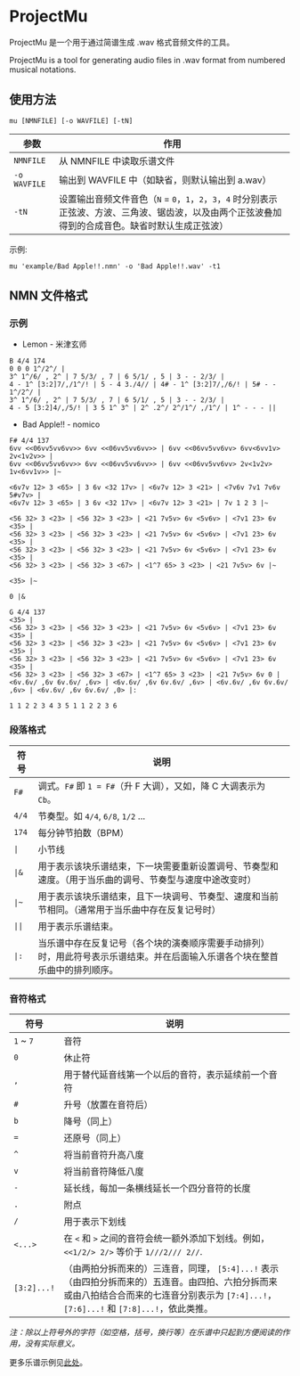 # ProjectMu

ProjectMu 是一个用于通过简谱生成 .wav 格式音频文件的工具。

ProjectMu is a tool for generating audio files in .wav format from numbered musical notations.

## 使用方法

```
mu [NMNFILE] [-o WAVFILE] [-tN]
```

| 参数 | 作用 |
| --- | --- |
| `NMNFILE` | 从 NMNFILE 中读取乐谱文件 |
| `-o WAVFILE` | 输出到 WAVFILE 中（如缺省，则默认输出到 a.wav） |
| `-tN` | 设置输出音频文件音色（`N` = `0`，`1`，`2`，`3`，`4` 时分别表示正弦波、方波、三角波、锯齿波，以及由两个正弦波叠加得到的合成音色。缺省时默认生成正弦波） |

示例:

```
mu 'example/Bad Apple!!.nmn' -o 'Bad Apple!!.wav' -t1
```

## NMN 文件格式

### 示例

+ Lemon - 米津玄师

```
B 4/4 174
0 0 0 1^/2^/ |
3^ 1^/6/ , 2^ | 7 5/3/ , 7 | 6 5/1/ , 5 | 3 - - 2/3/ |
4 - 1^ [3:2]7/,/1^/! | 5 - 4 3./4// | 4# - 1^ [3:2]7/,/6/! | 5# - - 1^/2^/ |
3^ 1^/6/ , 2^ | 7 5/3/ , 7 | 6 5/1/ , 5 | 3 - - 2/3/ |
4 - 5 [3:2]4/,/5/! | 3 5 1^ 3^ | 2^ .2^/ 2^/1^/ ,/1^/ | 1^ - - - ||
```

+ Bad Apple!! - nomico

```
F# 4/4 137
6vv <<06vv5vv6vv>> 6vv <<06vv5vv6vv>> | 6vv <<06vv5vv6vv> 6vv<6vv1v> 2v<1v2v>> |
6vv <<06vv5vv6vv>> 6vv <<06vv5vv6vv>> | 6vv <<06vv5vv6vv> 2v<1v2v> 1v<6vv1v>> |~

<6v7v 12> 3 <65> | 3 6v <32 17v> | <6v7v 12> 3 <21> | <7v6v 7v1 7v6v 5#v7v> |
<6v7v 12> 3 <65> | 3 6v <32 17v> | <6v7v 12> 3 <21> | 7v 1 2 3 |~

<56 32> 3 <23> | <56 32> 3 <23> | <21 7v5v> 6v <5v6v> | <7v1 23> 6v <35> |
<56 32> 3 <23> | <56 32> 3 <23> | <21 7v5v> 6v <5v6v> | <7v1 23> 6v <35> |
<56 32> 3 <23> | <56 32> 3 <23> | <21 7v5v> 6v <5v6v> | <7v1 23> 6v <35> |
<56 32> 3 <23> | <56 32> 3 <67> | <1^7 65> 3 <23> | <21 7v5v> 6v |~

<35> |~

0 |&

G 4/4 137
<35> |
<56 32> 3 <23> | <56 32> 3 <23> | <21 7v5v> 6v <5v6v> | <7v1 23> 6v <35> |
<56 32> 3 <23> | <56 32> 3 <23> | <21 7v5v> 6v <5v6v> | <7v1 23> 6v <35> |
<56 32> 3 <23> | <56 32> 3 <23> | <21 7v5v> 6v <5v6v> | <7v1 23> 6v <35> |
<56 32> 3 <23> | <56 32> 3 <67> | <1^7 65> 3 <23> | <21 7v5v> 6v 0 |
<6v.6v/ ,6v 6v.6v/ ,6v> | <6v.6v/ ,6v 6v.6v/ ,6v> | <6v.6v/ ,6v 6v.6v/ ,6v> | <6v.6v/ ,6v 6v.6v/ ,0> |:

1 1 2 2 3 4 3 5 1 1 2 2 3 6
```

### 段落格式

| 符号 | 说明 |
| --- | --- |
| `F#` | 调式。`F#` 即 `1 = F#`（升 F 大调），又如，降 C 大调表示为 `Cb`。 |
| `4/4` | 节奏型。如 `4/4`, `6/8`, `1/2` ... |
| `174` | 每分钟节拍数（BPM） |
| `\|` | 小节线 |
| `\|&` | 用于表示该块乐谱结束，下一块需要重新设置调号、节奏型和速度。（用于当乐曲的调号、节奏型与速度中途改变时） |
| `\|~` | 用于表示该块乐谱结束，且下一块调号、节奏型、速度和当前节相同。（通常用于当乐曲中存在反复记号时） |
| `\|\|` | 用于表示乐谱结束。 |
| `\|:` | 当乐谱中存在反复记号（各个块的演奏顺序需要手动排列）时，用此符号表示乐谱结束。并在后面输入乐谱各个块在整首乐曲中的排列顺序。 |

### 音符格式

| 符号 | 说明 |
| --- | --- |
| `1` ~ `7` | 音符 |
| `0` | 休止符 |
| `,` | 用于替代延音线第一个以后的音符，表示延续前一个音符 |
| `#` | 升号（放置在音符后） |
| `b` | 降号（同上） |
| `=` | 还原号（同上） |
| `^` | 将当前音符升高八度 |
| `v` | 将当前音符降低八度 |
| `-` | 延长线，每加一条横线延长一个四分音符的长度 |
| `.` | 附点 |
| `/` | 用于表示下划线 |
| `<...>` | 在 `<` 和 `>` 之间的音符会统一额外添加下划线。例如， `<<1/2/> 2/>` 等价于 `1///2/// 2//`. |
| `[3:2]...!` | （由两拍分拆而来的）三连音，同理， `[5:4]...!` 表示（由四拍分拆而来的）五连音。由四拍、六拍分拆而来或由八拍结合合而来的七连音分别表示为 `[7:4]...!`，`[7:6]...!` 和 `[7:8]...!`，依此类推。 |

*注：除以上符号外的字符（如空格，括号，换行等）在乐谱中只起到方便阅读的作用，没有实际意义。*

更多乐谱示例见[此处](example)。
